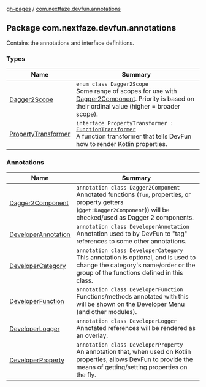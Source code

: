 [gh-pages](../index.md) / [com.nextfaze.devfun.annotations](./index.md)

## Package com.nextfaze.devfun.annotations

Contains the annotations and interface definitions.

### Types

| Name | Summary |
|---|---|
| [Dagger2Scope](-dagger2-scope/index.md) | `enum class Dagger2Scope`<br>Some range of scopes for use with [Dagger2Component](-dagger2-component/index.md). Priority is based on their ordinal value (higher = broader scope). |
| [PropertyTransformer](-property-transformer.md) | `interface PropertyTransformer : `[`FunctionTransformer`](../com.nextfaze.devfun.core/-function-transformer/index.md)<br>A function transformer that tells DevFun how to render Kotlin properties. |

### Annotations

| Name | Summary |
|---|---|
| [Dagger2Component](-dagger2-component/index.md) | `annotation class Dagger2Component`<br>Annotated functions (`fun`, properties, or property getters (`@get:Dagger2Component`)) will be checked/used as Dagger 2 components. |
| [DeveloperAnnotation](-developer-annotation/index.md) | `annotation class DeveloperAnnotation`<br>Annotation used to by DevFun to "tag" references to some other annotations. |
| [DeveloperCategory](-developer-category/index.md) | `annotation class DeveloperCategory`<br>This annotation is optional, and is used to change the category's name/order or the group of the functions defined in this class. |
| [DeveloperFunction](-developer-function/index.md) | `annotation class DeveloperFunction`<br>Functions/methods annotated with this will be shown on the Developer Menu (and other modules). |
| [DeveloperLogger](-developer-logger/index.md) | `annotation class DeveloperLogger`<br>Annotated references will be rendered as an overlay. |
| [DeveloperProperty](-developer-property/index.md) | `annotation class DeveloperProperty`<br>An annotation that, when used on Kotlin properties, allows DevFun to provide the means of getting/setting properties on the fly. |

